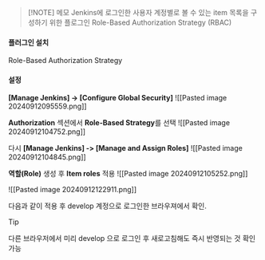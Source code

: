 > [!NOTE] 메모
> Jenkins에 로그인한 사용자 계정별로 볼 수 있는 item 목록을 구성하기 위한 플로그인
> Role-Based Authorization Strategy (RBAC)

#### 플러그인 설치
Role-Based Authorization Strategy
#### 설정
**[Manage Jenkins] -> [Configure Global Security]**
![[Pasted image 20240912095559.png]]

**Authorization** 섹션에서 **Role-Based Strategy**를 선택
![[Pasted image 20240912104752.png]]

다시 **[Manage Jenkins] -> [Manage and Assign Roles]**
![[Pasted image 20240912104845.png]]

**역할(Role)** 생성 후 **Item roles** 적용
![[Pasted image 20240912105252.png]]

![[Pasted image 20240912122911.png]]

다음과 같이 적용 후 develop 계정으로 로그인한 브라우져에서 확인.

> [!TIP] 
> 다른 브라우저에서 미리 develop 으로 로그인 후 새로고침해도 즉시 반영되는 것 확인 가능
